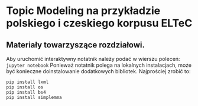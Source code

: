 # Topic Modeling na przykładzie polskiego i czeskiego korpusu ELTeC 
## Materiały towarzyszące rozdziałowi.
Aby uruchomić interaktywny notatnik należy podać w wierszu poleceń: ```jupyter notebook```
Ponieważ notatnik polega na lokalnych instalacjach, może być konieczne doinstalowanie dodatkowych bibliotek. Najprościej zrobić to:
```
pip install lxml
pip install os
pip install bs4
pip install simplemma
```
